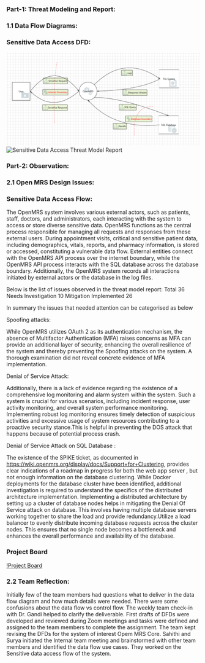 ### Part-1: Threat Modeling and Report:
### 1.1 Data Flow Diagrams:
### Sensitive Data Access DFD:
![Sensitive Data Access](/DataFlow/SensitiveDataFlow.png)
![Sensitive Data Access Threat Model Report](https://htmlpreview.github.io/?https://github.com/sanne88/cyber8420projectopenmrs/blob/main/DataFlow/SensitiveDataAccessDFD.html)

### Part-2: Observation:

### 2.1 Open MRS Design Issues:

### Sensitive Data Access Flow:

The OpenMRS system involves various external actors, such as patients, staff, doctors, and administrators, each interacting with the system to access or store diverse sensitive data. OpenMRS functions as the central process responsible for managing all requests and responses from these external users. During appointment visits, critical and sensitive patient data, including demographics, vitals, reports, and pharmacy information, is stored or accessed, constituting a vulnerable data flow. External entities connect with the OpenMRS API process over the internet boundary, while the OpenMRS API process interacts with the SQL database across the database boundary. Additionally, the OpenMRS system records all interactions initiated by external actors or the database in the log files.

Below is the list of issues observed in the threat model report:
Total	36
Needs Investigation	10
Mitigation Implemented	26

In summary the issues that needed attention can be categorised as below

Spoofing attacks:

While OpenMRS utilizes OAuth 2 as its authentication mechanism, the absence of Multifactor Authentication (MFA) raises concerns as MFA can provide an additional layer of security, enhancing the overall resilience of the system and thereby preventing the Spoofing attacks on the system. A thorough examination did not reveal concrete evidence of MFA implementation.

Denial of Service Attack: 

Additionally, there is a lack of evidence regarding the existence of a comprehensive log monitoring and alarm system within the system. Such a system is crucial for various scenarios, including incident response, user activity monitoring, and overall system performance monitoring. Implementing robust log monitoring ensures timely detection of suspicious activities and excessive usage of system resources contributing to a proactive security stance.This is helpful in preventing the DOS attack that happens because of potential process crash.

Denial of Service Attack on SQL Database : 

The existence of the SPIKE ticket, as documented in https://wiki.openmrs.org/display/docs/Support+for+Clustering, provides clear indications of a roadmap in progress for both the web app server , but not enough information on the database clustering. While Docker deployments for the database cluster have been identified, additional investigation is required to understand the specifics of the distributed architecture implementation.
Implementing a distributed architecture by setting up a cluster of database nodes helps in mitigating the Denial Of Service attack on database. This involves having multiple database servers working together to share the load and provide redundancy.Utilize a load balancer to evenly distribute incoming database requests across the cluster nodes. This ensures that no single node becomes a bottleneck and enhances the overall performance and availability of the database.

### Project Board

[!Project Board](https://github.com/users/sanne88/projects/1)

### 2.2 Team Reflection:

Initially few of the team members had questions what to deliver in the data flow diagram and how much details were needed. There were some confusions about the data flow vs control flow. The weekly team check-in with Dr. Gandi helped to clarify the deliverable. First drafts of DFDs were developed and reviewed during Zoom meetings and tasks were defined and assigned to the team members to complete the assignment. The team kept revising the DFDs for the system of interest Opem MRS Core.
Sahithi and Surya initiated the Internal team meeting and brainstormed with other team members and identified the data flow use cases. They worked on the Sensitive data access flow of the system.


